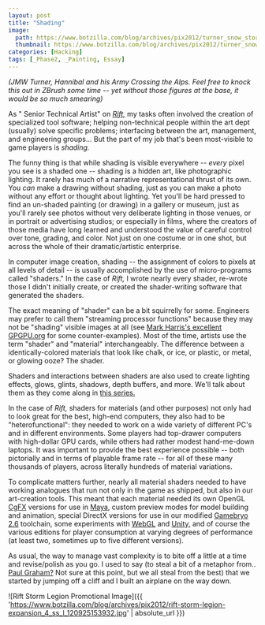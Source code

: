 ```yaml
---
layout: post
title: "Shading"
image:
  path: https://www.botzilla.com/blog/archives/pix2012/turner_snow_storm _hannibal_and_his_army_crossing_the_alps.jpg
  thumbnail: https://www.botzilla.com/blog/archives/pix2012/turner_snow_storm _hannibal_and_his_army_crossing_the_alps.jpg
categories: [Hacking]
tags: [_Phase2, _Painting, Essay]
---
```


<i>(JMW Turner, Hannibal and his Army Crossing the Alps. Feel free to knock this out in ZBrush some time -- yet without those figures at the base, it would be so much smearing)</i>

<!-- ![JMW Turner, Hannibal and his Army Crossing the Alps. Feel free to knock this out in ZBrush some time -- yet without those figures at the base, it would be so much smearing]({{ 'https://www.botzilla.com/blog/archives/pix2012/turner_snow_storm _hannibal_and_his_army_crossing_the_alps.jpg' | absolute_url }}) -->


As " Senior Technical Artist" on <a href="http://www.riftgame.com" target="new"><i>Rift,</i></a> my tasks often involved the creation of specialized tool software; helping non-technical people within the art dept (usually) solve specific problems; interfacing between the art, management, and engineering groups... But the part of my job that's been most-visible to game players is <i>shading.</i>


<!--more-->
The funny thing is that while shading is visible everywhere -- <i>every</i> pixel you see is a shaded one -- shading is a hidden art, like photographic lighting. It rarely has much of a narrative representational thrust of its own. You <i>can</i> make a drawing without shading, just as you can make a photo without any effort or thought about lighting. Yet you'll be hard pressed to find an un-shaded painting (or drawing) in a gallery or museum, just as you'll rarely see photos without very deliberate lighting in those venues, or in portrait or advertising studios; or especially in films, where the creators of those media have long learned and understood the value of careful control over tone, grading, and color. Not just on one costume or in one shot, but across the whole of their dramatic/artistic enterprise.

In computer image creation, shading -- the assignment of colors to pixels at all levels of detail -- is usually accomplished by the use of micro-programs called "shaders." In the case of <i>Rift,</i> I wrote nearly every shader, re-wrote those I didn't initially create, or created the shader-writing software that generated the shaders.

The exact meaning of "shader" can be a bit squirrelly for some. Engineers may prefer to call them "streaming processor functions" because they may not be "shading" visible images at all (see <a href="http://www.gpgpu.org" target="new">Mark Harris's excellent GPGPU.org</a> for some counter-examples). Most of the time, artists use the term "shader" and "material" interchangeably. The difference between a identically-colored materials that look like chalk, or ice, or plastic, or metal, or glowing ooze? The shader.

Shaders and interactions between shaders are also used to create lighting effects, glows, glints, shadows, depth buffers, and more. We'll talk about them as they come along in <a href="{{ site.baseurl }}{% post_url 2012-12-16-Rift-s-End-The-Beginning %}" target="new">this series.</a>

In the case of <i>Rift,</i> shaders for materials (and other purposes) not only had to look great for the best, high-end computers, they also had to be "heterofunctional": they needed to work on a wide variety of different PC's and in different environments. Some players had top-drawer computers with high-dollar GPU cards, while others had rather modest hand-me-down laptops. It was important to provide the best experience possible -- both pictorially and in terms of playable frame rate -- for all of these many thousands of players, across literally hundreds of material variations.

To complicate matters further, nearly all material shaders needed to have working analogues that run not only in the game as shipped, but also in our art-creation tools. This meant that each material needed its own OpenGL <a href="http://developer.download.nvidia.com/shaderlibrary/webpages/cgfx_shaders.html" target="new">CgFX</a> versions for use in <a href="http://usa.autodesk.com/maya/" target="new">Maya,</a> custom preview modes for model building and animation, special DirectX versions for use in our modified <a href="http://www.gamebryo.com/" target="new">Gamebryo 2.6</a> toolchain, some experiments with <a href="http://www.chromeexperiments.com/webgl/" target="new">WebGL</a> and <a href="http://unity3d.com/" target="new">Unity,</a> and of course the various editions for player consumption at varying degrees of performance (at least two, sometimes up to five different versions).

As usual, the way to manage vast complexity is to bite off a little at a time and revise/polish as you go. I used to say (to steal a bit of a metaphor from.. <a href="http://www.paulgraham.com/hp.html" target="new">Paul Graham?</a> Not sure at this point, but we all steal from the best)  that we started by jumping off a cliff and I built an airplane on the way down.



![Rift Storm Legion Promotional Image]({{ 'https://www.botzilla.com/blog/archives/pix2012/rift-storm-legion-expansion_4_ss_l_120925153932.jpg' | absolute_url }})


